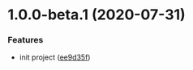 # 1.0.0-beta.1 (2020-07-31)


### Features

* init project ([ee9d35f](https://code.shihuo.cn/95fen-web-frontend/seed/ts-module-template/commit/ee9d35f37ce3a10451d452613cd29e65c30c376a))
